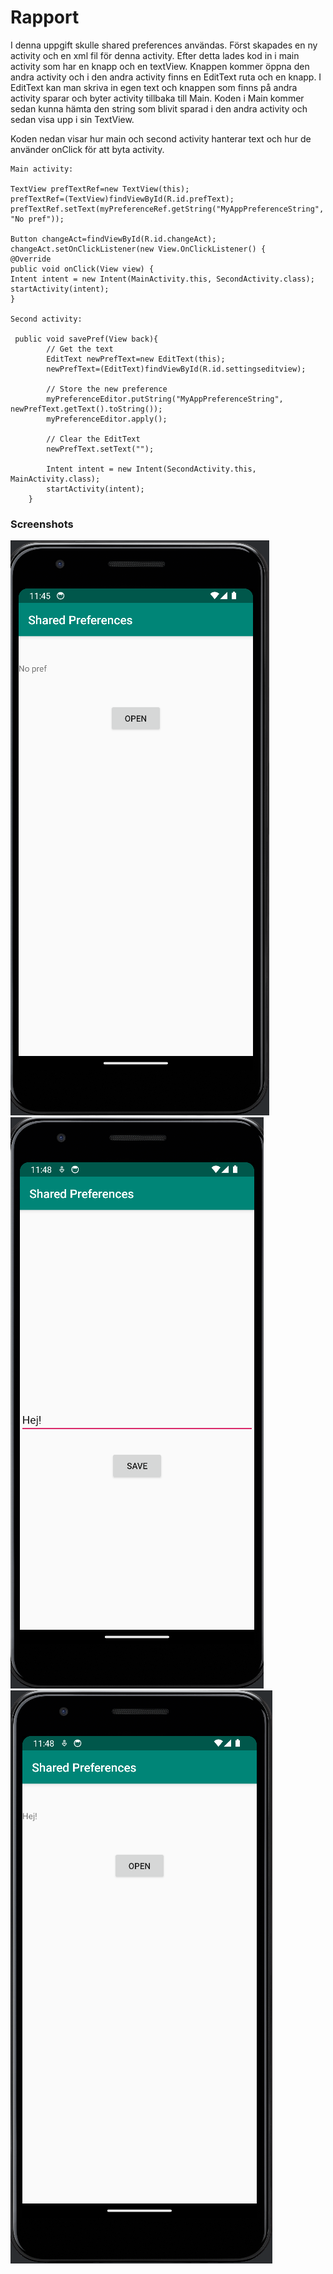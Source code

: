
# Rapport
I denna uppgift skulle shared preferences användas. Först skapades en ny activity och en xml fil för denna activity. Efter detta lades kod in i main activity som har en knapp och en textView.
Knappen kommer öppna den andra activity och i den andra activity finns en EditText ruta och en knapp. I EditText kan man skriva in egen text och knappen som finns på andra activity sparar och byter activity tillbaka till Main.
Koden i Main kommer sedan kunna hämta den string som blivit sparad i den andra activity och sedan visa upp i sin TextView.


Koden nedan visar hur main och second activity hanterar text och hur de använder onClick för att byta activity. 
```
Main activity:

TextView prefTextRef=new TextView(this);
prefTextRef=(TextView)findViewById(R.id.prefText);
prefTextRef.setText(myPreferenceRef.getString("MyAppPreferenceString", "No pref"));

Button changeAct=findViewById(R.id.changeAct);
changeAct.setOnClickListener(new View.OnClickListener() {
@Override
public void onClick(View view) {
Intent intent = new Intent(MainActivity.this, SecondActivity.class);
startActivity(intent);
}

Second activity:

 public void savePref(View back){
        // Get the text
        EditText newPrefText=new EditText(this);
        newPrefText=(EditText)findViewById(R.id.settingseditview);

        // Store the new preference
        myPreferenceEditor.putString("MyAppPreferenceString", newPrefText.getText().toString());
        myPreferenceEditor.apply();

        // Clear the EditText
        newPrefText.setText("");

        Intent intent = new Intent(SecondActivity.this, MainActivity.class);
        startActivity(intent);
    }
```



### Screenshots

![prefscreenshot1.png](prefscreenshot1.png)
![prefscreenshot2.png](prefscreenshot2.png)
![prefscreenshot3.png](prefscreenshot3.png)